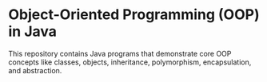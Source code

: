 # Object-Oriented Programming (OOP) in Java

This repository contains Java programs that demonstrate core OOP concepts like classes, objects, inheritance, polymorphism, encapsulation, and abstraction.
